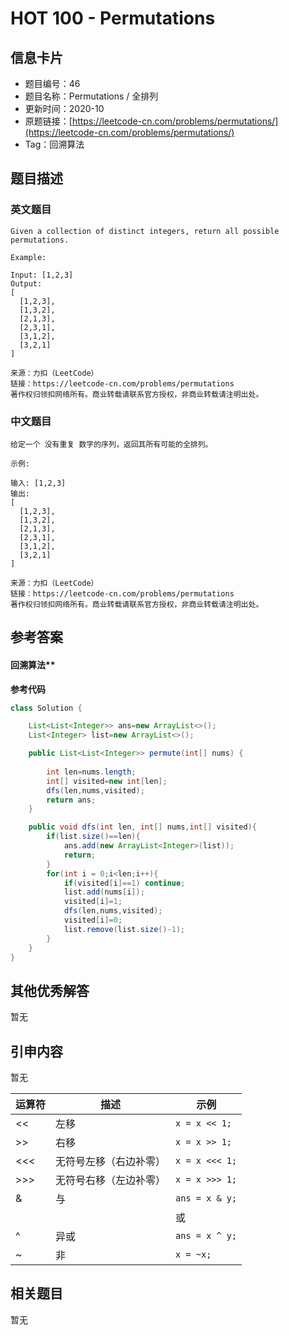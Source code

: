 # HOT 100 - Permutations

## 信息卡片
- 题目编号：46
- 题目名称：Permutations / 全排列
- 更新时间：2020-10
- 原题链接：[https://leetcode-cn.com/problems/permutations/](https://leetcode-cn.com/problems/permutations/)
- Tag：回溯算法



## 题目描述
### 英文题目
```
Given a collection of distinct integers, return all possible permutations.

Example:

Input: [1,2,3]
Output:
[
  [1,2,3],
  [1,3,2],
  [2,1,3],
  [2,3,1],
  [3,1,2],
  [3,2,1]
]

来源：力扣（LeetCode）
链接：https://leetcode-cn.com/problems/permutations
著作权归领扣网络所有。商业转载请联系官方授权，非商业转载请注明出处。
```


### 中文题目
```
给定一个 没有重复 数字的序列，返回其所有可能的全排列。

示例:

输入: [1,2,3]
输出:
[
  [1,2,3],
  [1,3,2],
  [2,1,3],
  [2,3,1],
  [3,1,2],
  [3,2,1]
]

来源：力扣（LeetCode）
链接：https://leetcode-cn.com/problems/permutations
著作权归领扣网络所有。商业转载请联系官方授权，非商业转载请注明出处。
```


## 参考答案
#### 回溯算法**
**参考代码**
```java
class Solution {

    List<List<Integer>> ans=new ArrayList<>();
    List<Integer> list=new ArrayList<>();

    public List<List<Integer>> permute(int[] nums) {
        
        int len=nums.length;
        int[] visited=new int[len];
        dfs(len,nums,visited);
        return ans;
    }

    public void dfs(int len, int[] nums,int[] visited){
        if(list.size()==len){
            ans.add(new ArrayList<Integer>(list));
            return;
        }
        for(int i = 0;i<len;i++){
            if(visited[i]==1) continue;
            list.add(nums[i]);
            visited[i]=1;
            dfs(len,nums,visited);
            visited[i]=0;
            list.remove(list.size()-1);
        }
    }
}
```


#### 
## 其他优秀解答
暂无<br />

## 引申内容
暂无

| 运算符 | 描述 | 示例 |
| --- | --- | --- |
| << | 左移 | `x = x << 1;` |
| >> | 右移 | `x = x >> 1;` |
| <<< | 无符号左移（右边补零） | `x = x <<< 1;` |
| >>> | 无符号右移（左边补零） | `x = x >>> 1;` |
| & | 与 | `ans = x & y;` |
| | | 或 | `ans = x | y;` |
| ^ | 异或 | `ans = x ^ y;` |
| ~ | 非 | `x = ~x;` |



## 相关题目
暂无
